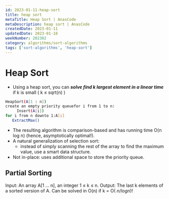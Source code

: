 ```yaml
---
id: 2023-01-11-heap-sort
title: heap sort
metaTitle: Heap Sort | AnasCode
metaDescription: heap sort | AnasCode
createdDate: 2023-01-11
updatedDate: 2023-01-18
weekNumber: 202302
category: algorithms/sort-algorithms
tags: ['sort-algorithms', 'heap-sort']
---
```


# Heap Sort

- Using a heap sort, you can **_solve find k largest element in a linear time_** if k is small ( k ≤ sqrt(n) )

```bash
HeapSort(A[1 : n])
create an empty priority queuefor i from 1 to n:
	 Insert(A[i])
for i from n downto 1:A[i]
   ExtractMax()
```

- The resulting algorithm is comparison-based and has running time O(n log n) (hence, asymptotically optimal!).
- A natural generalization of selection sort:
  - instead of simply scanning the rest of the array to find the maximum value, use a smart data structure.
- Not in-place: uses additional space to store the priority queue.

## Partial Sorting

Input: An array A[1 … n], an integer 1 ≤ k ≤ n.
Output: The last k elements of a sorted version of A.
Can be solved in O(n) if k = O( $n / log n$)!
